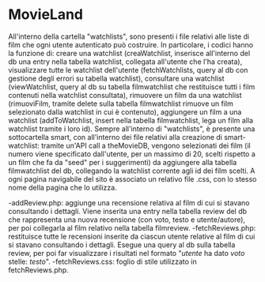 # MovieLand

All'interno della cartella "watchlists", sono presenti i file relativi alle liste di film che ogni utente autenticato può costruire. In particolare, i codici hanno la funzione di: creare una watchlist (creaWatchlist, inserisce all'interno del db una entry nella tabella watchlist, collegata all'utente che l'ha creata), visualizzare tutte le watchlist dell'utente (fetchWatchlists, query al db con gestione degli errori su tabella watchlist), consultare una watchlist (viewWatchlist, query al db su tabella filmwatchlist che restituisce tutti i film contenuti nella watchlist consultata), rimuovere un film da una watchlist (rimuoviFilm, tramite delete sulla tabella filmwatchlist rimuove un film selezionato dalla watchlist in cui è contenuto), aggiungere un film a una watchlist (addToWatchlist, insert nella tabella filmwatchlist, lega un film alla watchlist tramite i loro id). Sempre all'interno di "watchlists", è presente una sottocartella smart, con all'interno dei file relativi alla creazione di smart-watchlist: tramite un'API call a theMovieDB, vengono selezionati dei film (il numero viene specificato dall'utente, per un massimo di 20, scelti rispetto a un film che fa da "seed" per i suggerimenti) da aggiungere alla tabella filmwatchlist del db, collegando la watchlist corrente agli id dei film scelti. A ogni pagina navigabile del sito è associato un relativo file .css, con lo stesso nome della pagina che lo utilizza.

-addReview.php: aggiunge una recensione relativa al film di cui si stavano consultando i dettagli. Viene inserita una entry nella tabella review del db che rappresenta una nuova recensione (con voto, testo e utente/autore), per poi collegarla al film relativo nella tabella filmreview.
-fetchReviews.php: restituisce tutte le recensioni inserite da ciascun utente relative al film di cui si stavano consultando i dettagli. Esegue una query al db sulla tabella review, per poi far visualizzare i risultati nel formato "*utente* ha dato *voto* stelle: *testo*".
-fetchReviews.css: foglio di stile utilizzato in fetchReviews.php.
